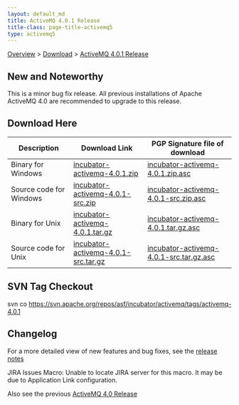 ```yaml
---
layout: default_md
title: ActiveMQ 4.0.1 Release 
title-class: page-title-activemq5
type: activemq5
---
```


[Overview](overview) > [Download](download) > [ActiveMQ 4.0.1 Release](activemq-401-release)


New and Noteworthy
------------------

This is a minor bug fix release. All previous installations of Apache ActiveMQ 4.0 are recommended to upgrade to this release.

Download Here
-------------

Description|Download Link|PGP Signature file of download
---|---|---
Binary for Windows|[incubator-activemq-4.0.1.zip](http://people.apache.org/repository/incubator-activemq/distributions/incubator-activemq-4.0.1.zip)|[incubator-activemq-4.0.1.zip.asc](http://people.apache.org/repository/incubator-activemq/distributions/incubator-activemq-4.0.1.zip.asc)
Source code for Windows|[incubator-activemq-4.0.1-src.zip](http://people.apache.org/repository/incubator-activemq/distributions/incubator-activemq-4.0.1-src.zip)|[incubator-activemq-4.0.1-src.zip.asc](http://people.apache.org/repository/incubator-activemq/distributions/incubator-activemq-4.0.1-src.zip.asc)
Binary for Unix|[incubator-activemq-4.0.1.tar.gz](http://people.apache.org/repository/incubator-activemq/distributions/incubator-activemq-4.0.1.tar.gz)|[incubator-activemq-4.0.1.tar.gz.asc](http://people.apache.org/repository/incubator-activemq/distributions/incubator-activemq-4.0.1.tar.gz.asc)
Source code for Unix|[incubator-activemq-4.0.1-src.tar.gz](http://people.apache.org/repository/incubator-activemq/distributions/incubator-activemq-4.0.1-src.tar.gz)|[incubator-activemq-4.0.1-src.tar.gz.asc](http://people.apache.org/repository/incubator-activemq/distributions/incubator-activemq-4.0.1-src.tar.gz.asc)

SVN Tag Checkout
----------------

svn co https://svn.apache.org/repos/asf/incubator/activemq/tags/activemq-4.0.1

Changelog
---------

For a more detailed view of new features and bug fixes, see the [release notes](http://issues.apache.org/activemq/secure/ReleaseNote.jspa?version=11780&styleName=Html&projectId=10520&Create=Create)

JIRA Issues Macro: Unable to locate JIRA server for this macro. It may be due to Application Link configuration.

Also see the previous [ActiveMQ 4.0 Release](activemq-40-release)

